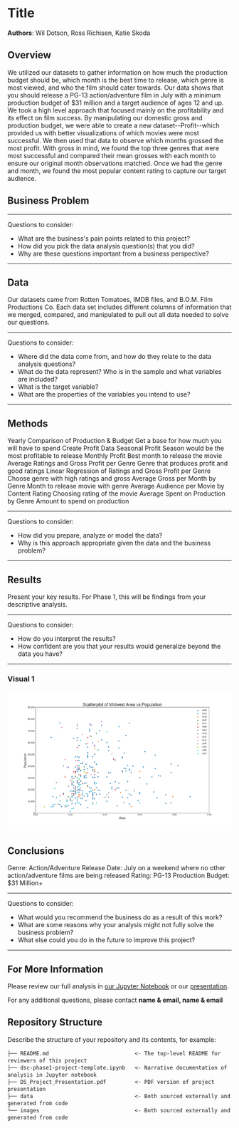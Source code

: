 # Title

**Authors**: Wil Dotson, Ross Richisen, Katie Skoda
## Overview

We utilized our datasets to gather information on how much the production budget should be, which month is the best time to release, which genre is most viewed, and who the film should cater towards. 
Our data shows that you should release a PG-13 action/adventure film in July with a minimum production budget of $31 million and a target audience of ages 12 and up. 
We took a high level approach that focused mainly on the profitability and its effect on film success. By manipulating our domestic gross and production budget, we were able to create a new dataset--Profit--which provided us with better visualizations of which movies were most successful. We then used that data to observe which months grossed the most profit. With gross in mind, we found the top three genres that were most successful and compared their mean grosses with each month to ensure our original month observations matched. Once we had the genre and month, we found the most popular content rating to capture our target audience.  


## Business Problem


***
Questions to consider:
* What are the business's pain points related to this project?
* How did you pick the data analysis question(s) that you did?
* Why are these questions important from a business perspective?
***

## Data

Our datasets came from Rotten Tomatoes, IMDB files, and B.O.M. Film Productions Co.
Each data set includes different columns of information that we merged, compared, and manipulated to pull out all data needed to solve our questions. 

***
Questions to consider:
* Where did the data come from, and how do they relate to the data analysis questions?
* What do the data represent? Who is in the sample and what variables are included?
* What is the target variable?
* What are the properties of the variables you intend to use?
***

## Methods

Yearly Comparison of Production & Budget 
   Get a base for how much you will have to spend
Create Profit Data
Seasonal Profit
  Season would be the most profitable to release
Monthly  Profit
  Best month to release the movie
Average Ratings and Gross Profit per Genre
  Genre that produces profit and good ratings
Linear Regression of Ratings and Gross Profit per Genre
  Choose genre with high ratings and gross
Average Gross per Month by Genre
  Month to release movie with genre
Average Audience per Movie by Content Rating
  Choosing rating of the movie
Average Spent on Production by Genre
  Amount to spend on production


***
Questions to consider:
* How did you prepare, analyze or model the data?
* Why is this approach appropriate given the data and the business problem?
***

## Results

Present your key results. For Phase 1, this will be findings from your descriptive analysis.

***
Questions to consider:
* How do you interpret the results?
* How confident are you that your results would generalize beyond the data you have?
***


### Visual 1
![graph1](./images/viz1.png)


## Conclusions

Genre: Action/Adventure
Release Date: July on a weekend where no other action/adventure films are being released
Rating: PG-13
Production Budget: $31 Million+

***
Questions to consider:
* What would you recommend the business do as a result of this work?
* What are some reasons why your analysis might not fully solve the business problem?
* What else could you do in the future to improve this project?
***

## For More Information

Please review our full analysis in [our Jupyter Notebook](./dsc-phase1-project-template.ipynb) or our [presentation](./DS_Project_Presentation.pdf).

For any additional questions, please contact **name & email, name & email**

## Repository Structure

Describe the structure of your repository and its contents, for example:

```
├── README.md                           <- The top-level README for reviewers of this project
├── dsc-phase1-project-template.ipynb   <- Narrative documentation of analysis in Jupyter notebook
├── DS_Project_Presentation.pdf         <- PDF version of project presentation
├── data                                <- Both sourced externally and generated from code
└── images                              <- Both sourced externally and generated from code
```
